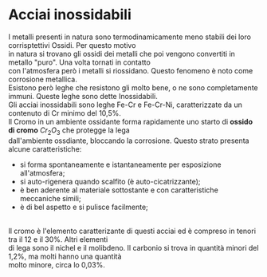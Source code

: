 # Acciai inossidabili
I metalli presenti in natura sono termodinamicamente meno stabili dei loro corrisptettivi Ossidi. Per questo motivo<br>
in natura si trovano gli ossidi dei metalli che poi vengono convertiti in metallo "puro". Una volta tornati in contatto<br>
con l'atmosfera però i metalli si riossidano. Questo fenomeno è noto come corrosione metallica. <br>
Esistono però leghe che resistono gli molto bene, o ne sono completamente immuni. Queste leghe sono dette Inossidabili.<br>
Gli acciai inossidabili sono leghe Fe-Cr e Fe-Cr-Ni, caratterizzate da un contenuto di Cr minimo del 10,5%.
<br>
Il Cromo in un ambiente ossidante forma rapidamente uno starto di **ossido di cromo** $Cr_{2}O_{3}$ che protegge la lega <br>
dall'ambiente ossdiante, bloccando la corrosione. Questo strato presenta alcune caratteristiche:
- si forma spontaneamente e istantaneamente per esposizione all'atmosfera;
- si auto-rigenera quando scalfito (è auto-cicatrizzante);
- è ben aderente al materiale sottostante e con caratteristiche meccaniche simili;
- è di bel aspetto e si pulisce facilmente;
<br>
Il cromo è l'elemento caratterizante di questi acciai ed è compreso in tenori tra il 12 e il 30%. Altri elementi<br>
di lega sono il nichel e il molibdeno. Il carbonio si trova in quantità minori del 1,2%, ma molti hanno una quantità <br>
molto minore, circa lo 0,03%.
